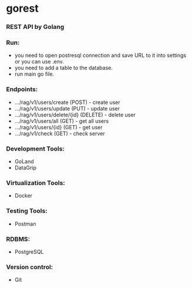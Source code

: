 # gorest 

### REST API by Golang

### Run:
- you need to open postresql connection and save URL to it into settings or you can use .env. 
- you need to add a table to the database. 
- run main go file.

### Endpoints:
- .../rag/v1/users/create (POST) - create user 
- .../rag/v1/users/update (PUT) - update user
- .../rag/v1/users/delete/{id} (DELETE) - delete user
- .../rag/v1/users/all (GET) - get all users
- .../rag/v1/users/{id} (GET) - get user
- .../rag/v1/check (GET) - check server

### Development Tools:
- GoLand
- DataGrip

### Virtualization Tools:
- Docker

### Testing Tools:
- Postman

### RDBMS:
- PostgreSQL

### Version control:
- Git